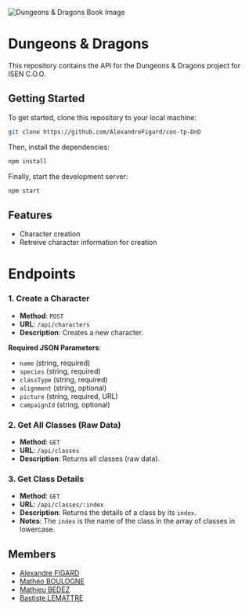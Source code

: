![Dungeons & Dragons Book Image](https://i.imgur.com/qdjuwD9.png)

# Dungeons & Dragons

This repository contains the API for the Dungeons & Dragons project for ISEN C.O.O.

## Getting Started

To get started, clone this repository to your local machine:

```bash
git clone https://github.com/AlexandreFigard/coo-tp-DnD
```

Then, install the dependencies:

```bash
npm install
```

Finally, start the development server:

```bash
npm start
```

## Features

- Character creation
- Retreive character information for creation

# Endpoints

### 1. Create a Character

- **Method**: `POST`
- **URL**: `/api/characters`
- **Description**: Creates a new character.

**Required JSON Parameters**:

- `name` (string, required)
- `species` (string, required)
- `classType` (string, required)
- `alignment` (string, optional)
- `picture` (string, required, URL)
- `campaignId` (string, optional)

### 2. Get All Classes (Raw Data)

- **Method**: `GET`
- **URL**: `/api/classes`
- **Description**: Returns all classes (raw data).

### 3. Get Class Details

- **Method**: `GET`
- **URL**: `/api/classes/:index`
- **Description**: Returns the details of a class by its `index`.
- **Notes**: The `index` is the name of the class in the array of classes in lowercase.

## Members

- [Alexandre FIGARD](https://github.com/AlexandreFigard)
- [Mathéo BOULOGNE](https://github.com/Shiyro)
- [Mathieu BEDEZ](https://github.com/mbedez)
- [Bastiste LEMATTRE](https://github.com/Baptistelemattre)
